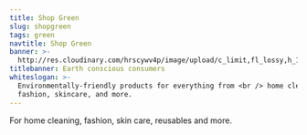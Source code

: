 ```yaml
---
title: Shop Green
slug: shopgreen
tags: green
navtitle: Shop Green
banner: >-
  http://res.cloudinary.com/hrscywv4p/image/upload/c_limit,fl_lossy,h_1500,w_2000,f_auto,q_auto/v1/1378019/kilarov-zaneit-634702-unsplash_zfrfwx.jpg
titlebanner: Earth conscious consumers
whiteslogan: >-
  Environmentally-friendly products for everything from <br /> home cleaning,
  fashion, skincare, and more.
---
```

<p class="lead">For home cleaning, fashion, skin care, reusables and more. </p>

